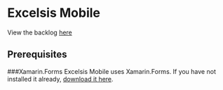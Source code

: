 Excelsis Mobile
===============
View the backlog [here](https://docs.google.com/document/d/1V8YXQh1_NAvQ_9YNo5njdSHFEQxdh90enG0bmWtlJ7E/edit)

Prerequisites
-------------

###Xamarin.Forms
Excelsis Mobile uses Xamarin.Forms. If you have not installed it already, [download it here](https://xamarin.com/download).
